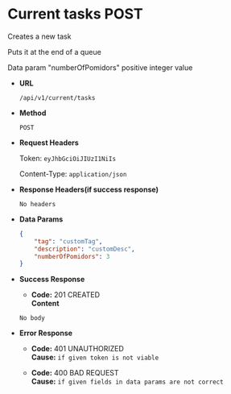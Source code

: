 # Current tasks POST

Creates a new task

Puts it at the end of a queue

Data param "numberOfPomidors" positive integer value

* **URL**

  `/api/v1/current/tasks`

* **Method**

  `POST`

* **Request Headers**
  
  Token: `eyJhbGciOiJIUzI1NiIs`

  Content-Type: `application/json`

* **Response Headers(if success response)**

  `No headers`

* **Data Params**

    ```json
    {
        "tag": "customTag",
        "description": "customDesc",
        "numberOfPomidors": 3
    }
    ```

* **Success Response**

  * **Code:** 201  CREATED  
  **Content**

  `No body`

* **Error Response**
  
  * **Code:** 401 UNAUTHORIZED  
  **Cause:** `if given token is not viable`
  
  * **Code:** 400 BAD REQUEST  
  **Cause:** `if given fields in data params are not correct`
